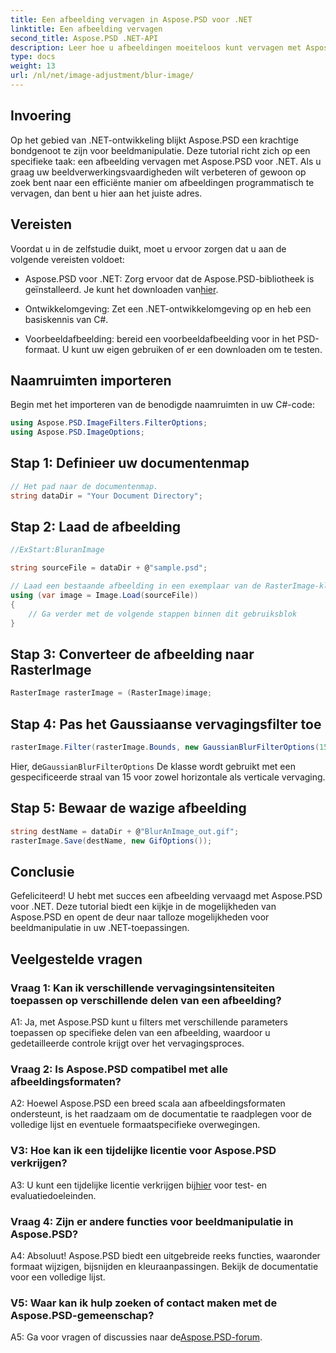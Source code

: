 ```yaml
---
title: Een afbeelding vervagen in Aspose.PSD voor .NET
linktitle: Een afbeelding vervagen
second_title: Aspose.PSD .NET-API
description: Leer hoe u afbeeldingen moeiteloos kunt vervagen met Aspose.PSD voor .NET. Een stapsgewijze handleiding voor naadloze beeldmanipulatie in uw C#-projecten.
type: docs
weight: 13
url: /nl/net/image-adjustment/blur-image/
---
```

## Invoering

Op het gebied van .NET-ontwikkeling blijkt Aspose.PSD een krachtige bondgenoot te zijn voor beeldmanipulatie. Deze tutorial richt zich op een specifieke taak: een afbeelding vervagen met Aspose.PSD voor .NET. Als u graag uw beeldverwerkingsvaardigheden wilt verbeteren of gewoon op zoek bent naar een efficiënte manier om afbeeldingen programmatisch te vervagen, dan bent u hier aan het juiste adres.

## Vereisten

Voordat u in de zelfstudie duikt, moet u ervoor zorgen dat u aan de volgende vereisten voldoet:

-  Aspose.PSD voor .NET: Zorg ervoor dat de Aspose.PSD-bibliotheek is geïnstalleerd. Je kunt het downloaden van[hier](https://releases.aspose.com/psd/net/).

- Ontwikkelomgeving: Zet een .NET-ontwikkelomgeving op en heb een basiskennis van C#.

- Voorbeeldafbeelding: bereid een voorbeeldafbeelding voor in het PSD-formaat. U kunt uw eigen gebruiken of er een downloaden om te testen.

## Naamruimten importeren

Begin met het importeren van de benodigde naamruimten in uw C#-code:

```csharp
using Aspose.PSD.ImageFilters.FilterOptions;
using Aspose.PSD.ImageOptions;
```

## Stap 1: Definieer uw documentenmap

```csharp
// Het pad naar de documentenmap.
string dataDir = "Your Document Directory";
```

## Stap 2: Laad de afbeelding

```csharp
//ExStart:BluranImage

string sourceFile = dataDir + @"sample.psd";

// Laad een bestaande afbeelding in een exemplaar van de RasterImage-klasse
using (var image = Image.Load(sourceFile))
{
    // Ga verder met de volgende stappen binnen dit gebruiksblok
}
```

## Stap 3: Converteer de afbeelding naar RasterImage

```csharp
RasterImage rasterImage = (RasterImage)image;
```

## Stap 4: Pas het Gaussiaanse vervagingsfilter toe

```csharp
rasterImage.Filter(rasterImage.Bounds, new GaussianBlurFilterOptions(15, 15));
```

 Hier, de`GaussianBlurFilterOptions` De klasse wordt gebruikt met een gespecificeerde straal van 15 voor zowel horizontale als verticale vervaging.

## Stap 5: Bewaar de wazige afbeelding

```csharp
string destName = dataDir + @"BlurAnImage_out.gif";
rasterImage.Save(destName, new GifOptions());
```

## Conclusie

Gefeliciteerd! U hebt met succes een afbeelding vervaagd met Aspose.PSD voor .NET. Deze tutorial biedt een kijkje in de mogelijkheden van Aspose.PSD en opent de deur naar talloze mogelijkheden voor beeldmanipulatie in uw .NET-toepassingen.

## Veelgestelde vragen

### Vraag 1: Kan ik verschillende vervagingsintensiteiten toepassen op verschillende delen van een afbeelding?

A1: Ja, met Aspose.PSD kunt u filters met verschillende parameters toepassen op specifieke delen van een afbeelding, waardoor u gedetailleerde controle krijgt over het vervagingsproces.

### Vraag 2: Is Aspose.PSD compatibel met alle afbeeldingsformaten?

A2: Hoewel Aspose.PSD een breed scala aan afbeeldingsformaten ondersteunt, is het raadzaam om de documentatie te raadplegen voor de volledige lijst en eventuele formaatspecifieke overwegingen.

### V3: Hoe kan ik een tijdelijke licentie voor Aspose.PSD verkrijgen?

 A3: U kunt een tijdelijke licentie verkrijgen bij[hier](https://purchase.aspose.com/temporary-license/) voor test- en evaluatiedoeleinden.

### Vraag 4: Zijn er andere functies voor beeldmanipulatie in Aspose.PSD?

A4: Absoluut! Aspose.PSD biedt een uitgebreide reeks functies, waaronder formaat wijzigen, bijsnijden en kleuraanpassingen. Bekijk de documentatie voor een volledige lijst.

### V5: Waar kan ik hulp zoeken of contact maken met de Aspose.PSD-gemeenschap?

 A5: Ga voor vragen of discussies naar de[Aspose.PSD-forum](https://forum.aspose.com/c/psd/34).
